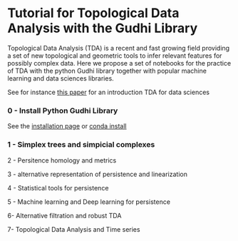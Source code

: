 
# Tutorial for Topological Data Analysis with the Gudhi Library

Topological Data Analysis (TDA) is a recent and fast growing  field providing a set of new topological and geometric tools to infer relevant features for possibly complex data. Here we propose a set of notebooks for the practice of TDA with the python Gudhi library together with popular machine learning and data sciences libraries.


See for instance [this paper](https://arxiv.org/abs/1710.04019) for an introduction TDA for data sciences

### 0 - Install Python Gudhi Library  

See the [installation page](http://gudhi.gforge.inria.fr/python/latest/installation.html) or [conda install](https://anaconda.org/conda-forge/gudhi)

### 1 - Simplex trees and simpicial complexes


2 - Persitence homology and metrics


3 - alternative representation of persistence and linearization


4 - Statistical tools for persistence


5 - Machine learning and Deep learning for persistence


6- Alternative filtration and robust TDA


7- Topological Data Analysis and Time series
